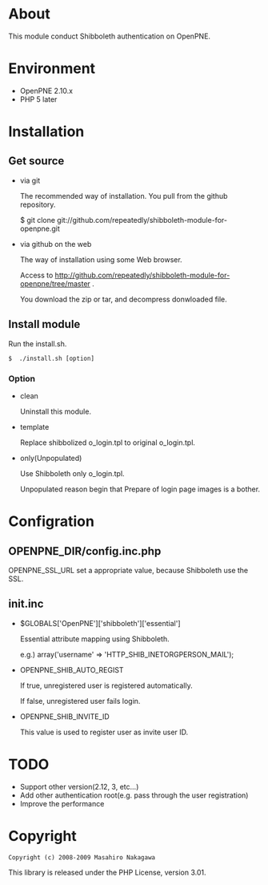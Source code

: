 # About

This module conduct Shibboleth authentication on OpenPNE. 

# Environment

* OpenPNE 2.10.x
* PHP     5 later

# Installation

## Get source

* via git

  The recommended way of installation. You pull from the github repository.

    $ git clone git://github.com/repeatedly/shibboleth-module-for-openpne.git

* via github on the web

  The way of installation using some Web browser.

  Access to http://github.com/repeatedly/shibboleth-module-for-openpne/tree/master .

  You download the zip or tar, and decompress donwloaded file.

## Install module

  Run the install.sh.

    $  ./install.sh [option]

### Option

* clean

  Uninstall this module.

* template

  Replace shibbolized o\_login.tpl to original o\_login.tpl.

* only(Unpopulated)

  Use Shibboleth only o\_login.tpl.

  Unpopulated reason begin that Prepare of login page images is a bother.

# Configration

## OPENPNE\_DIR/config.inc.php

OPENPNE\_SSL\_URL set a appropriate value, because Shibboleth use the SSL.

## init.inc

* $GLOBALS['OpenPNE']['shibboleth']['essential']

  Essential attribute mapping using Shibboleth.

  e.g.) array('username' => 'HTTP\_SHIB\_INETORGPERSON\_MAIL');

* OPENPNE\_SHIB\_AUTO\_REGIST

  If true, unregistered user is registered automatically.

  If false, unregistered user fails login.

* OPENPNE\_SHIB\_INVITE\_ID

  This value is used to register user as invite user ID.

# TODO

* Support other version(2.12, 3, etc...)
* Add other authentication root(e.g. pass through the user registration)
* Improve the performance

# Copyright

    Copyright (c) 2008-2009 Masahiro Nakagawa

This library is released under the PHP License, version 3.01.
